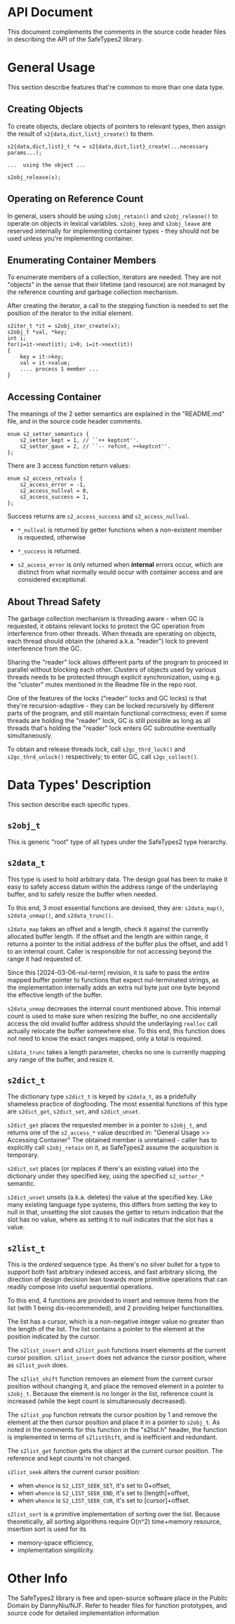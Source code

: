 API Document
============

This document complements the comments in the source code header files in
describing the API of the SafeTypes2 library.

General Usage
=============

This section describe features that're common to more than one data type.

Creating Objects
----------------

To create objects, declare objects of pointers to relevant types,
then assign the result of `s2{data,dict,list}_create()` to them.

```
s2{data,dict,list}_t *x = s2{data,dict,list}_create(...necessary params...);

...  using the object ...

s2obj_release(x);
```

Operating on Reference Count
----------------------------

In general, users should be using `s2obj_retain()` and `s2obj_release()` to
operate on objects in lexical variables. `s2obj_keep` and `s2obj_leave` are
reserved internally for implementing container types - they should not be
used unless you're implementing container.

Enumerating Container Members
-----------------------------

To enumerate members of a collection, iterators are needed. They are not
"objects" in the sense that their lifetime (and resource) are not managed
by the reference counting and garbage collection mechanism.

After creating the iterator, a call to the stepping function is needed
to set the position of the iterator to the initial element.

```
s2iter_t *it = s2obj_iter_create(x);
s2obj_t *val, *key;
int i;
for(i=it->next(it); i>0; i=it->next(it))
{
    key = it->key;
    val = it->value;
    .... process 1 member ...
}
```

Accessing Container
-------------------

The meanings of the 2 setter semantics are explained in the "README.md" file,
and in the source code header comments.

```
enum s2_setter_semantics {
    s2_setter_kept = 1, // ``++ keptcnt''.
    s2_setter_gave = 2, // ``-- refcnt, ++keptcnt''.
};
```

There are 3 access function return values:

```
enum s2_access_retvals {
    s2_access_error = -1,
    s2_access_nullval = 0,
    s2_access_success = 1,
};
```

Success returns are `s2_access_success` and `s2_access_nullval`.

- `*_nullval` is returned by getter functions when a non-existent
  member is requested, otherwise
  
- `*_success` is returned.

- `s2_access_error` is only returned when **internal** errors occur, 
  which are distinct from what normally would occur with container
  access and are considered exceptional.

About Thread Safety
-------------------

The garbage collection mechanism is threading aware - when GC is requested,
it obtains relevant locks to protect the GC operation from interference from
other threads. When threads are operating on objects, each thread should
obtain the (shared a.k.a. "reader") lock to prevent interference from the GC.

Sharing the "reader" lock allows different parts of the program to proceed
in parallel without blocking each other. Clusters of objects used by various
threads needs to be protected through explicit synchronization, using e.g.
the "cluster" mutex mentioned in the Readme file in the repo root.

One of the features of the locks ("reader" locks and GC locks) is that they're
recursion-adaptive - they can be locked recursively by different parts of the
program, and still maintain functional correctness; even if some threads are
holding the "reader" lock, GC is still possible as long as all threads that's
holding the "reader" lock enters GC subroutine eventually simultaneously.

To obtain and release threads lock, call `s2gc_thrd_lock()` and 
`s2gc_thrd_unlock()` respectively; to enter GC, call `s2gc_collect()`.

Data Types' Description
=======================

This section describe each specific types.

`s2obj_t`
---------

This is generic "root" type of all types under the SafeTypes2 type hierarchy.

`s2data_t`
----------

This type is used to hold arbitrary data. The design goal has been to make it
easy to safely access datum within the address range of the underlaying buffer,
and to safely resize the buffer when needed.

To this end, 3 most essential functions are devised, they are:
`s2data_map()`, `s2data_unmap()`, and `s2data_trunc()`. 

`s2data_map` takes an offset and a length, check it against the currently 
allocated buffer length. If the offset and the length are within range,
it returns a pointer to the initial address of the buffer plus the offset,
and add 1 to an internal count. Caller is responsible for not accessing 
beyond the range it had requested of.

Since this [2024-03-06-nul-term] revision, it is safe to pass the entire
mapped buffer pointer to functions that expect nul-terminated strings,
as the implementation internally adds an extra nul byte just one byte
beyond the effective length of the buffer.

`s2data_unmap` decreases the internal count mentioned above. This internal
count is used to make sure when resizing the buffer, no one accidentally access
the old invalid buffer address should the underlaying `realloc` call actually
relocate the buffer somewhere else. To this end, this function does not need
to know the exact ranges mapped, only a total is required.

`s2data_trunc` takes a length parameter, checks no one is currently mapping
any range of the buffer, and resize it.

`s2dict_t`
----------

The dictionary type `s2dict_t` is keyed by `s2data_t`, as a 
pridefully shameless practice of dogfooding. The most essential functions 
of this type are `s2dict_get`, `s2dict_set`, and `s2dict_unset`.

`s2dict_get` places the requested member in a pointer to `s2obj_t`, and returns
one of the `s2_access_*` value described in: 
"General Usage >> Accessing Container"
The obtained member is unretained - caller has to explicitly call 
`s2obj_retain` on it, as SafeTypes2 assume the acquisition is temporary.

`s2dict_set` places (or replaces if there's an existing value) into the 
dictionary under they specified key, using the specified `s2_setter_*` 
semantic.

`s2dict_unset` unsets (a.k.a. deletes) the value at the specified key. Like
many existing language type systems, this differs from setting the key to null
in that, unsetting the slot causes the getter to return indication that the
slot has no value, where as setting it to null indicates that the slot has a
value.

`s2list_t`
----------

This is the *ordered* sequence type. As there's no silver bullet for a type
to support both fast arbitrary indexed access, and fast arbitrary slicing,
the direction of design decision lean towards more primitive operations that
can readily compose into useful sequential operations.

To this end, 4 functions are provided to insert and remove items from the list
(with 1 being dis-recommended), and 2 providing helper functionalities.

The list has a cursor, which is a non-negative integer value no greater than 
the length of the list. The list contains a pointer to the element at the 
position indicated by the cursor.

The `s2list_insert` and `s2list_push` functions insert elements at the current
cursor position. `s2list_insert` does not advance the cursor position, where as
`s2list_push` does.

The `s2list_shift` function removes an element from the current cursor position
without changing it, and place the removed element in a pointer to `s2obj_t`.
Because the element is no longer in the list, reference count is increased
(while the kept count is simultaneously decreased).

The `s2list_pop` function retreats the cursor position by 1 and remove the
element at the then cursor position and place it in a pointer to `s2obj_t`.
As noted in the comments for this function in the "s2list.h" header,
the function is implemented in terms of `s2listShift`, and is inefficient and
redundant.

The `s2list_get` function gets the object at the current cursor position.
The reference and kept counts're not changed.

`s2list_seek` alters the current cursor position:
- when `whence` is `S2_LIST_SEEK_SET`, it's set to 0+offset,
- when `whence` is `S2_LIST_SEEK_END`, it's set to [length]+offset,
- when `whence` is `S2_LIST_SEEK_CUR`, it's set to [cursor]+offset.

`s2list_sort` is a primitive implementation of sorting over the list.
Because theoretically, all sorting algorithms require O(n^2) time+memory
resource, insertion sort is used for its
- memory-space efficiency,
- implementation simplilcity.

Other Info
==========

The SafeTypes2 library is free and open-source software place in the 
Public Domain by DannyNiu/NJF. Refer to header files for function prototypes,
and source code for detailed implementation information
